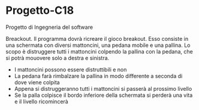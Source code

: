 # Progetto-C18
Progetto di Ingegneria del software

Breackout.
Il programma dovrà ricreare il gioco breakout. 
Esso consiste in una schermata con diversi mattoncini, una pedana mobile e una pallina.
Lo scopo è distruggere tutti i mattoncini colpendo la pallina con la pedana, che si potrà mouovere solo a destra e sinistra.

- I mattoncini possono essere distruttibili e non 
- La pedana farà rimbalzare la pallina in modo differente a seconda di dove viene colpita
- Appena si distruggeranno tutti i mattoncini si passerà al prossimo livello 
- Se la palla colpisce il bordo inferiore della schermata si perderà una vita e il livello ricomincerà
